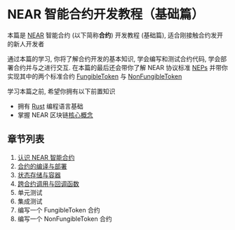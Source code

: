# NEAR 智能合约开发教程（基础篇）

本篇是 [NEAR](https://docs.near.org/concepts/basics/protocol) 智能合约 (以下简称**合约**) 开发教程 (基础篇), 适合刚接触合约发开的新人开发者

通过本篇的学习, 你将了解合约开发的基本知识, 学会编写和测试合约代码, 学会部署合约并与之进行交互. 在本篇的最后还会带你了解 NEAR 协议标准
[NEPs](https://github.com/near/neps) 并带你实现其中的两个标准合约
[FungibleToken](https://github.com/near/NEPs/blob/master/neps/nep-0141.md) 与 
[NonFungibleToken](https://github.com/near/NEPs/blob/master/neps/nep-0171.md)

学习本篇之前, 希望你拥有以下前置知识
* 拥有 [Rust](https://www.rust-lang.org/zh-CN) 编程语言基础
* 掌握 NEAR 区块链[核心概念](CORE.md)

## 章节列表
1. [认识 NEAR 智能合约](./1.%20认识%20NEAR%20智能合约/README.md)
2. [合约的编译与部署](./2.%20合约的编译与部署/README.md)
3. [状态存储与容器](./3.%20状态存储与容器/README.md)
4. [跨合约调用与回调函数](./4.%20跨合约调用与回调函数/README.md)
5. 单元测试
6. 集成测试
7. 编写一个 FungibleToken 合约
8. 编写一个 NonFungibleToken 合约

